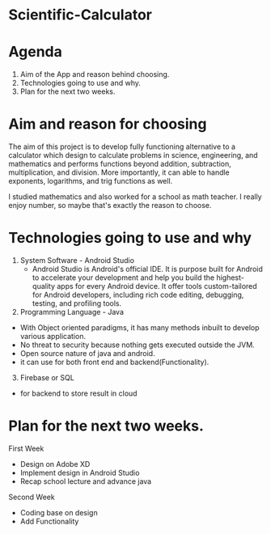 # Scientific-Calculator
# Agenda
 1. Aim of the App and reason behind choosing.
 2. Technologies going to use and why.
 3. Plan for the next two weeks.
# Aim and reason for choosing
The aim of this project is to develop fully functioning alternative to a calculator which design to calculate problems in science,    engineering, and mathematics and performs functions beyond addition, subtraction, multiplication, and division. More importantly, it can able to handle exponents, logarithms, and trig functions as well. 

I studied mathematics and also worked for a school as math teacher. I really enjoy number, so maybe that's exactly the reason to choose.
# Technologies going to use and why
 1. System Software - Android Studio
    - Android Studio is Android's official IDE. It is purpose built for Android to accelerate your development and help you build the         highest-quality apps for every Android device. It offer tools custom-tailored for Android developers, including rich code editing,       debugging, testing, and profiling tools.
 2. Programming Language - Java
   - With Object oriented paradigms, it has many methods inbuilt to develop various application.
   - No threat to security because nothing gets executed outside the JVM.
   - Open source nature of java and android.
   - it can use for both front end and backend(Functionality).
 3. Firebase or SQL
   - for backend to store result in cloud
   
 # Plan for the next two weeks.
   First Week
   - Design on Adobe XD
   - Implement design in Android Studio
   - Recap school lecture and advance java
   
   Second Week
   - Coding base on design
   - Add Functionality
   
 

